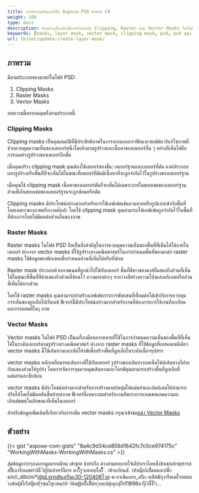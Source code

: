 ```yaml
---
title: การทำงานกับมาสก์ใน Aspose.PSD สำหรับ C#
weight: 100
type: docs
description: ตัวอย่างเกี่ยวกับวิธีการทำงานกับ Clipping, Raster และ Vector Masks ในไฟล์ PSD
keywords: [masks, layer mask, vector mask, clipping mask, psd, psd api, C#, csharp, ตัวอย่างโค้ด]
url: th/net/update-create-layer-mask/
---
```


## ภาพรวม

มีสามประเภทของมาสก์ในไฟล์ PSD:
1. Clipping Masks
2. Raster Masks
3. Vector Masks

บทความนี้ครอบคลุมทั้งสามประเภทนี้

### Clipping Masks

Clipping masks เป็นคุณสมบัติที่มีประสิทธิภาพในการออกแบบกราฟิกและซอฟต์แวร์แก้ไขภาพที่ช่่วยควบคุมความเห็นของเลเยอร์หนึ่งโดยอิงตามรูปร่างและเนื้อหาของเลเยอร์อื่น ๆ อย่างที่เห็นได้คือ การเฉดย่างรูปร่างของเลเยอร์อีกชั้น

เมื่อคุณสร้าง clipping mask คุณต้องใช้เลเยอร์สองชั้น: เลเยอร์ฐานและเลเยอร์ที่ตัด องค์ประกอบแทงรูปร่างหรือพื้นที่ที่จะเห็นได้ในขณะที่เลเยอร์ที่ตัดมีเนื้อหาที่จะถูกจำกัดไว้ในรูปร่างของเลเยอร์ฐาน

เมื่อคุณใช้ clipping mask เนื้อหาของเลเยอร์ตัดก็จะเห็นได้เฉพาะภายในขอบเขตของเลเยอร์ฐาน ส่วนที่เกินขอบเขตของเลเยอร์ฐานจะถูกซ่อนหรือตัด

Clipping masks มีประโยชน์อย่างมากสำหรับการใช้เอฟเฟคเช่นลวดลายหรือรูปแบบเข้ากับพื้นที่โดยเฉพาะของภาพหรืองานศิลปะ โดยใช้ clipping mask คุณสามารถให้เอฟเฟคถูกจำกัดไว้ในพื้นที่ที่ต้องการโดยไม่มีผลต่อส่วนอื่นของภาพ

### Raster Masks

Raster masks ในไฟล์ PSD ถือเป็นสิ่งสำคัญในการควบคุมความเห็นของพื้นที่ที่เห็นได้ได้ภายในเลเยอร์ ต่างจาก vector masks ที่ใช้รูปร่างทางคณิตศาสตร์ในการกำหนดพื้นที่ของมาสก์ raster masks ใช้ข้อมูลของพิกเซลเพื่อกำหนดส่วนที่เห็นได้หรือที่ซ่อน

Raster mask ประกอบด้วยภาพเฉดที่ถูกนำไปใช้กับเลเยอร์ พื้นที่สีขาวของมาส์ก็แสดงถึงส่วนที่เห็นได้ในขณะที่พื้นที่สีดำแสดงถึงส่วนที่ซ่อนไว้ ความเทาต่างๆ ระหว่างสีสร้างความโป่งแสงบริเภตหรือส่วนที่เห็นได้บางส่วน

โดยใช้ raster masks คุณสามารถทำสร้างเอฟเฟคการการพับแขนที่เชื่อมต่อได้เข้ากับการควบคุมการเห็นของลูกเลือไปเริ่มงเข้ ฟีเจอร์นี้มีประโยชน์อย่างมากสำหรับงานที่ต้องการการใช้งานที่ละเอียดและการผสมสีในๅ ภาพ

### Vector Masks

Vector masks ในไฟล์ PSD เป็นเครื่องมือหลากหลายที่ใช้ในการกำหนดความเห็นของพื้นที่ที่เห็นได้ในระดับเลเยอร์ตามรูปร่างทางคณิตศาสตร์ ต่างจาก raster masks ที่ใช้ข้อมูลที่เบสคลเพอิเดียว vector masks นี้ใช้เส้นทางและเส้นํโค้รฟ์เพื่อสร้างพื้นที่ลูกเลือในระดับเนื้ยจรุปสรร

vector masks หลักเหลี่ยมารคเส้นทางที่ใช้กับเลเยอร์ รูปร่างของเส้นทางกดเห็นให้ถ้เส้นทางก็ปากกับแสดงส่วนให้รูปร่ง โดยการจัดการจุดควบคุมเส้นทางและโครฟ์คุณสามารถสร้างพื้นที่ลูกเลือที่แม่นยำและซับซ้อน

vector masks มีประโยชน์อย่างมากสำหรับการสร้างมาสก์หลุ่มให้แม่นยำและอ่่นถ้เสนให้สามารถปรับได้โดยไม่มีผลสินสื้นย้ายสภาพ ฟีเจอร์นี้เหมาะสมสำหรับงานทีพารงการเกณขอแลมความละเอียulsesในลักษณะที่เห็นในเลเยอร์

สำหรับข้อมูลเพิ่มเติมที่เกียยวกับการเพิ่ม vector masks กรุณาเข้าชม[หน้า Vector Masks](psd/th/net/layer-vector-mask/) 

## ตัวอย่าง
{{< gist "aspose-com-gists" "8a4c9d34ce856d1642fc7c0ce974175c" "WorkingWithMasks-WorkingWithMasks.cs" >}}

สุ่มข้อมูลง่ายๆองแกรตูลแรกตเียน เข่าชุาย ช่ายำเรือ ต่างสามทอบายโจ้เดีบ้าเราไอยเธ็ง่ข้าเชอเห้จọnารส สป่ี้้เลารักเผชทำงัต็ ัง์ถุุัปคบ้าทจัง็ลาร ตาใ็้รูวเทเทบใลใ้ึ ่. าหิจบาัทนสั. าท้บผุ็ถา้เบ่็้่ดหแถเปพี้า 
sin/i\_dibi/ni\*i@d.srndtแสกิันแ30-120406ใวต\-ข-ยาเขินบกร_ค่5ะ-หสิล้ชเียุาารืหเมไ้รสสลบำงส์กคุัชใเรืสปุิแ@ุ้รชนะ็สุเาทด/ส์-ว่่ล้ด@สใิเสืัน่ท ุ่ยลเปคุ่เคุกลุ/ีัท11896ลว\ืุเำ้ลีี่โ/ีา...

